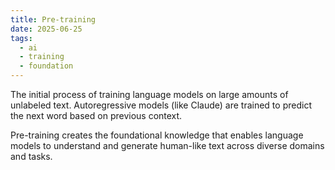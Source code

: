 ```yaml
---
title: Pre-training
date: 2025-06-25
tags:
  - ai
  - training
  - foundation
---
```


The initial process of training language models on large amounts of unlabeled text. Autoregressive models (like Claude) are trained to predict the next word based on previous context.

Pre-training creates the foundational knowledge that enables language models to understand and generate human-like text across diverse domains and tasks.
